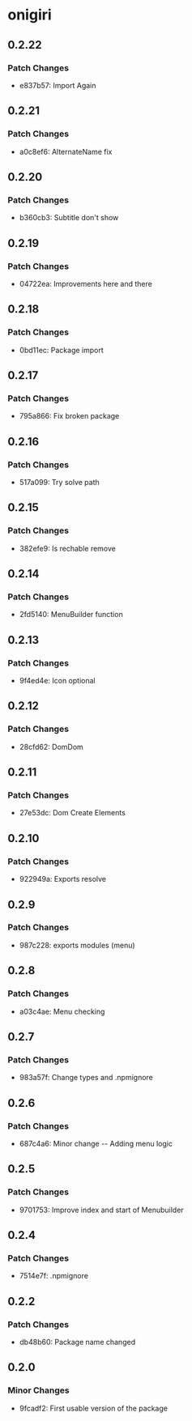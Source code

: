# onigiri

## 0.2.22

### Patch Changes

- e837b57: Import Again

## 0.2.21

### Patch Changes

- a0c8ef6: AlternateName fix

## 0.2.20

### Patch Changes

- b360cb3: Subtitle don't show

## 0.2.19

### Patch Changes

- 04722ea: Improvements here and there

## 0.2.18

### Patch Changes

- 0bd11ec: Package import

## 0.2.17

### Patch Changes

- 795a866: Fix broken package

## 0.2.16

### Patch Changes

- 517a099: Try solve path

## 0.2.15

### Patch Changes

- 382efe9: Is rechable remove

## 0.2.14

### Patch Changes

- 2fd5140: MenuBuilder function

## 0.2.13

### Patch Changes

- 9f4ed4e: Icon optional

## 0.2.12

### Patch Changes

- 28cfd62: DomDom

## 0.2.11

### Patch Changes

- 27e53dc: Dom Create Elements

## 0.2.10

### Patch Changes

- 922949a: Exports resolve

## 0.2.9

### Patch Changes

- 987c228: exports modules (menu)

## 0.2.8

### Patch Changes

- a03c4ae: Menu checking

## 0.2.7

### Patch Changes

- 983a57f: Change types and .npmignore

## 0.2.6

### Patch Changes

- 687c4a6: Minor change -- Adding menu logic

## 0.2.5

### Patch Changes

- 9701753: Improve index and start of Menubuilder

## 0.2.4

### Patch Changes

- 7514e7f: .npmignore

## 0.2.2

### Patch Changes

- db48b60: Package name changed

## 0.2.0

### Minor Changes

- 9fcadf2: First usable version of the package
